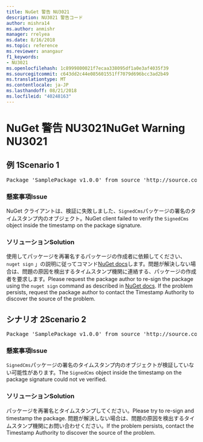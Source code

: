 ```yaml
---
title: NuGet 警告 NU3021
description: NU3021 警告コード
author: mishra14
ms.author: anmishr
manager: rrelyea
ms.date: 8/16/2018
ms.topic: reference
ms.reviewer: anangaur
f1_keywords:
- NU3021
ms.openlocfilehash: 1c8999800021f7ecaa338095df1a0e3af4035f39
ms.sourcegitcommit: c643dd2c44e085601551ff7079d696bcc3ad2b49
ms.translationtype: MT
ms.contentlocale: ja-JP
ms.lasthandoff: 08/21/2018
ms.locfileid: "40248163"
---
```

# <a name="nuget-warning-nu3021"></a><span data-ttu-id="9061e-103">NuGet 警告 NU3021</span><span class="sxs-lookup"><span data-stu-id="9061e-103">NuGet Warning NU3021</span></span>

## <a name="scenario-1"></a><span data-ttu-id="9061e-104">例 1</span><span class="sxs-lookup"><span data-stu-id="9061e-104">Scenario 1</span></span>

<pre>Package 'SamplePackage v1.0.0' from source 'http://source.com/index.json': The primary signature's timestamp signature validation failed.</pre>

### <a name="issue"></a><span data-ttu-id="9061e-105">懸案事項</span><span class="sxs-lookup"><span data-stu-id="9061e-105">Issue</span></span>

<span data-ttu-id="9061e-106">NuGet クライアントは、検証に失敗しました、`SignedCms`パッケージの署名のタイムスタンプ内のオブジェクト。</span><span class="sxs-lookup"><span data-stu-id="9061e-106">NuGet client failed to verify the `SignedCms` object inside the timestamp on the package signature.</span></span>


### <a name="solution"></a><span data-ttu-id="9061e-107">ソリューション</span><span class="sxs-lookup"><span data-stu-id="9061e-107">Solution</span></span>

<span data-ttu-id="9061e-108">使用してパッケージを再署名するパッケージの作成者に依頼してください、 `nuget sign` 」の説明に従ってコマンド[NuGet docs](https://docs.microsoft.com/en-us/nuget/create-packages/sign-a-package)します。問題が解決しない場合は、問題の原因を検出するタイムスタンプ機関に連絡する、パッケージの作成者を要求します。</span><span class="sxs-lookup"><span data-stu-id="9061e-108">Please request the package author to re-sign the package using the `nuget sign` command as described in [NuGet docs](https://docs.microsoft.com/en-us/nuget/create-packages/sign-a-package). If the problem persists, request the package author to contact the Timestamp Authority to discover the source of the problem.</span></span>



## <a name="scenario-2"></a><span data-ttu-id="9061e-109">シナリオ 2</span><span class="sxs-lookup"><span data-stu-id="9061e-109">Scenario 2</span></span>

<pre>Package 'SamplePackage v1.0.0' from source 'http://source.com/index.json': The timestamp signature validation failed.</pre>

### <a name="issue"></a><span data-ttu-id="9061e-110">懸案事項</span><span class="sxs-lookup"><span data-stu-id="9061e-110">Issue</span></span>

<span data-ttu-id="9061e-111">`SignedCms`パッケージの署名のタイムスタンプ内のオブジェクトが検証していない可能性があります。</span><span class="sxs-lookup"><span data-stu-id="9061e-111">The `SignedCms` object inside the timestamp on the package signature could not ve verified.</span></span>


### <a name="solution"></a><span data-ttu-id="9061e-112">ソリューション</span><span class="sxs-lookup"><span data-stu-id="9061e-112">Solution</span></span>

<span data-ttu-id="9061e-113">パッケージを再署名とタイムスタンプしてください。</span><span class="sxs-lookup"><span data-stu-id="9061e-113">Please try to re-sign and timestamp the package.</span></span> <span data-ttu-id="9061e-114">問題が解決しない場合は、問題の原因を検出するタイムスタンプ機関にお問い合わせください。</span><span class="sxs-lookup"><span data-stu-id="9061e-114">If the problem persists, contact the Timestamp Authority to discover the source of the problem.</span></span>


